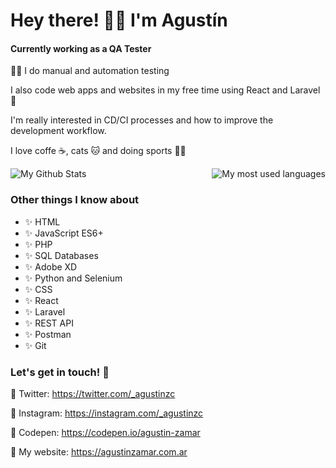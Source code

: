 <h1 >Hey there! 👋🏼 I'm Agustín</h1>

#### Currently working as a QA Tester

💪🏼 I do manual and automation testing

I also code web apps and websites in my free time using React and Laravel 💖

I'm really interested in CD/CI processes and how to improve the development workflow.

I love coffe ☕, cats 🐱 and doing sports 🏃‍♂️

<div style="display: flex; justify-content:space-between;">
<img align="" alt="My Github Stats" src="https://github-readme-stats.vercel.app/api?username=agustinz97&show_icons=true&include_all_commits=true&theme=default" />

<img align="right" src="https://github-readme-stats.vercel.app/api/top-langs/?username=agustinz97&layout=compact&theme=default" alt="My most used languages"/>
</div>

<h3> Other things I know about </h3>

<ul>
    <li> ✨ HTML</li>
    <li> ✨ JavaScript ES6+</li>
    <li>✨ PHP</li>
    <li>✨ SQL Databases</li>
    <li>✨ Adobe XD</li>
    <li>✨ Python and Selenium </li>
    <li>✨ CSS</li>
    <li>✨ React</li>
    <li>✨ Laravel</li>
    <li>✨ REST API</li>
    <li>✨ Postman</li>
    <li>✨ Git </li>
</ul>


### Let's get in touch! 💬

🔷 Twitter: https://twitter.com/_agustinzc

🔷 Instagram: https://instagram.com/_agustinzc

🔷 Codepen: https://codepen.io/agustin-zamar

🔷 My website: https://agustinzamar.com.ar
